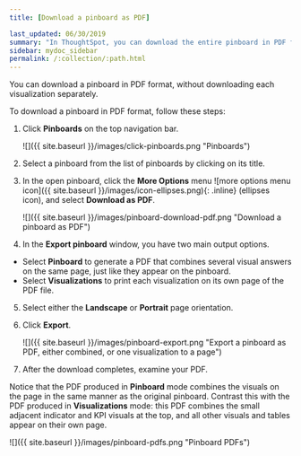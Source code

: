 ```yaml
---
title: [Download a pinboard as PDF]

last_updated: 06/30/2019
summary: "In ThoughtSpot, you can download the entire pinboard in PDF format."
sidebar: mydoc_sidebar
permalink: /:collection/:path.html
---
```

You can download a pinboard in PDF format, without downloading each visualization separately.

To download a pinboard in PDF format, follow these steps:

1. Click **Pinboards** on the top navigation bar.

     ![]({{ site.baseurl }}/images/click-pinboards.png "Pinboards")

2. Select a pinboard from the list of pinboards by clicking on its title.

3. In the open pinboard, click the **More Options** menu ![more options menu icon]({{ site.baseurl }}/images/icon-ellipses.png){: .inline} (ellipses icon), and select **Download as PDF**.

     ![]({{ site.baseurl }}/images/pinboard-download-pdf.png "Download a pinboard as PDF")

4. In the **Export pinboard** window, you have two main output options.
  * Select **Pinboard** to generate a PDF that combines several visual answers on the same page, just like they appear on the pinboard.
  * Select  **Visualizations** to print each visualization on its own page of the PDF file.

  5. Select either the **Landscape** or **Portrait** page orientation.

  6. Click **Export**.

     ![]({{ site.baseurl }}/images/pinboard-export.png "Export a pinboard as PDF, either combined, or one visualization to a page")

  7. After the download completes, examine your PDF.

  Notice that the PDF produced in **Pinboard** mode combines the visuals on the page in the same manner as the original pinboard. Contrast this with the PDF produced in **Visualizations** mode: this PDF combines the small adjacent indicator and KPI visuals at the top, and all other visuals and tables appear on their own page.

  ![]({{ site.baseurl }}/images/pinboard-pdfs.png "Pinboard PDFs")
